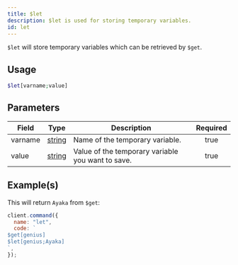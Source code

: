 ```yaml
---
title: $let
description: $let is used for storing temporary variables.
id: let
---
```


`$let` will store temporary variables which can be retrieved by `$get`.

## Usage

```php
$let[varname;value]
```

## Parameters

| Field   | Type                                                                                              | Description                                       | Required |
| ------- | ------------------------------------------------------------------------------------------------- | ------------------------------------------------- | :------: |
| varname | [string](https://developer.mozilla.org/en-US/docs/Web/JavaScript/Reference/Global_Objects/String) | Name of the temporary variable.                   |   true   |
| value   | [string](https://developer.mozilla.org/en-US/docs/Web/JavaScript/Reference/Global_Objects/String) | Value of the temporary variable you want to save. |   true   |

## Example(s)

This will return `Ayaka` from `$get`:

```javascript
client.command({
  name: "let",
  code: `
$get[genius]
$let[genius;Ayaka]
`,
});
```
